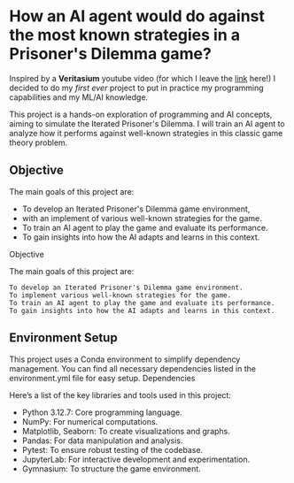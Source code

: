 # How an AI agent would do against the most known strategies in a Prisoner's Dilemma game? #

Inspired by a **Veritasium** youtube video (for which I leave the [link](https://youtu.be/mScpHTIi-kM?si=_x8VNLGAr5WZFAwM) here!) I decided to do my *first ever* project to put in practice my programming capabilities and my ML/AI knowledge.

This project is a hands-on exploration of programming and AI concepts, aiming to simulate the Iterated Prisoner's Dilemma. I will train an AI agent to analyze how it performs against well-known strategies in this classic game theory problem.

## Objective ##

The main goals of this project are:

- To develop an Iterated Prisoner's Dilemma game environment,
- with an implement of various well-known strategies for the game.
- To train an AI agent to play the game and evaluate its performance.
- To gain insights into how the AI adapts and learns in this context.

Objective

The main goals of this project are:

    To develop an Iterated Prisoner's Dilemma game environment.
    To implement various well-known strategies for the game.
    To train an AI agent to play the game and evaluate its performance.
    To gain insights into how the AI adapts and learns in this context.

## Environment Setup ##

This project uses a Conda environment to simplify dependency management. You can find all necessary dependencies listed in the environment.yml file for easy setup.
Dependencies

Here’s a list of the key libraries and tools used in this project:

- Python 3.12.7: Core programming language.
- NumPy: For numerical computations.
- Matplotlib, Seaborn: To create visualizations and graphs.
- Pandas: For data manipulation and analysis.
- Pytest: To ensure robust testing of the codebase.
- JupyterLab: For interactive development and experimentation.
- Gymnasium: To structure the game environment.